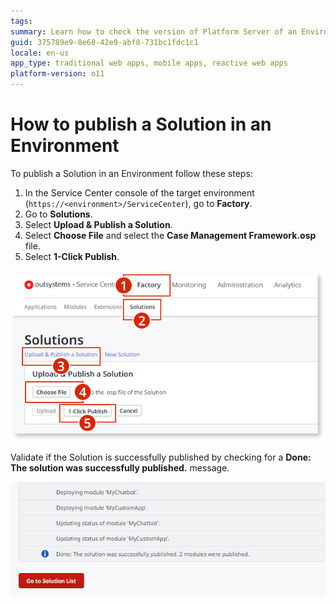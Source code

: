 ```yaml
---
tags: 
summary: Learn how to check the version of Platform Server of an Environment.
guid: 375789e9-8e68-42e9-abf8-731bc1fdc1c1
locale: en-us
app_type: traditional web apps, mobile apps, reactive web apps
platform-version: o11
---
```


# How to publish a Solution in an Environment

To publish a Solution in an Environment follow these steps:

1. In the Service Center console of the target environment (`https://<environment>/ServiceCenter`), go to **Factory**.
1. Go to **Solutions**.
1. Select **Upload & Publish a Solution**.
1. Select **Choose File** and select the **Case Management Framework.osp** file.
1. Select **1-Click Publish**.

![](images/deploy-apps-sc-6.png)

Validate if the Solution is successfully published by checking for a **Done: The solution was successfully published.** message.

![](images/deploy-apps-sc-7.png)
